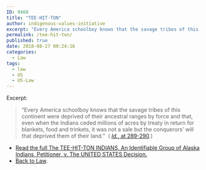 ```yaml
---
ID: 9468
title: "TEE-HIT-TON"
author: indigenous-values-initiative
excerpt: "Every America schoolboy knows that the savage tribes of this continent were deprived of their ancestral ranges by force and that, even when the Indians ceded millions of acres by treaty in return for blankets, food and trinkets, it was not a sale but the conquerors’ will that deprived them of their land"
permalink: /tee-hit-ton/
published: true
date: 2018-08-27 00:24:16
categories:
  - Law
tags:
  - law
  - US
  - US-Law
---
```

Excerpt:

> “Every America schoolboy knows that the savage tribes of this continent were deprived of their ancestral ranges by force and that, even when the Indians ceded millions of acres by treaty in return for blankets, food and trinkets, it was not a sale but the conquerors’ will that deprived them of their land.”  ( [_Id._, at 289-290](https://www.law.cornell.edu/supremecourt/text/348/272).)

* [Read the full The TEE-HIT-TON INDIANS, An Identifiable Group of Alaska Indians, Petitioner, v. The UNITED STATES Decision.](https://www.law.cornell.edu/supremecourt/text/348/272)
* [Back to Law](/law/).
